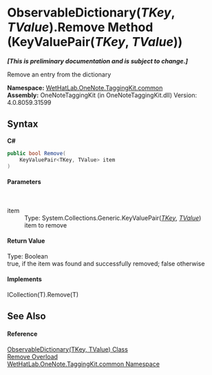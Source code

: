# ObservableDictionary(*TKey*, *TValue*).Remove Method (KeyValuePair(*TKey*, *TValue*))
 _**\[This is preliminary documentation and is subject to change.\]**_

Remove an entry from the dictionary

**Namespace:**&nbsp;<a href="bcdbab9c-63d1-48a4-6937-af53fb8d9a55">WetHatLab.OneNote.TaggingKit.common</a><br />**Assembly:**&nbsp;OneNoteTaggingKit (in OneNoteTaggingKit.dll) Version: 4.0.8059.31599

## Syntax

**C#**<br />
``` C#
public bool Remove(
	KeyValuePair<TKey, TValue> item
)
```


#### Parameters
&nbsp;<dl><dt>item</dt><dd>Type: System.Collections.Generic.KeyValuePair(<a href="b95e4b9e-1bee-ddc0-1db7-61a35069e23a">*TKey*</a>, <a href="b95e4b9e-1bee-ddc0-1db7-61a35069e23a">*TValue*</a>)<br />item to remove</dd></dl>

#### Return Value
Type: Boolean<br />true, if the item was found and successfully removed; false otherwise

#### Implements
ICollection(T).Remove(T)<br />

## See Also


#### Reference
<a href="b95e4b9e-1bee-ddc0-1db7-61a35069e23a">ObservableDictionary(TKey, TValue) Class</a><br /><a href="0c765d1d-c96b-7ce1-04d6-b2eee0ce395c">Remove Overload</a><br /><a href="bcdbab9c-63d1-48a4-6937-af53fb8d9a55">WetHatLab.OneNote.TaggingKit.common Namespace</a><br />
